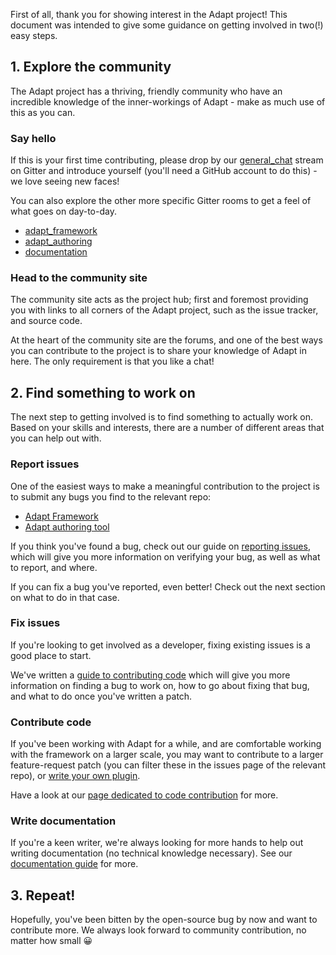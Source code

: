 First of all, thank you for showing interest in the Adapt project! This document was intended to give some guidance on getting involved in two(!) easy steps.


## 1. Explore the community

The Adapt project has a thriving, friendly community who have an incredible knowledge of the inner-workings of Adapt - make as much use of this as you can. 

### Say hello

If this is your first time contributing, please drop by our [general_chat](https://gitter.im/adaptlearning/general_chat) stream on Gitter and introduce yourself (you'll need a GitHub account to do this) - we love seeing new faces!

You can also explore the other more specific Gitter rooms to get a feel of what goes on day-to-day.

- [adapt_framework](https://gitter.im/adaptlearning/adapt_framework)
- [adapt_authoring](https://gitter.im/adaptlearning/adapt_authoring)
- [documentation](https://gitter.im/adaptlearning/documentation)

### Head to the community site

The community site acts as the project hub; first and foremost providing you with links to all corners of the Adapt project, such as the issue tracker, and source code.

At the heart of the community site are the forums, and one of the best ways you can contribute to the project is to share your knowledge of Adapt in here. The only requirement is that you like a chat!


## 2. Find something to work on

The next step to getting involved is to find something to actually work on. Based on your skills and interests, there are a number of different areas that you can help out with.

### Report issues

One of the easiest ways to make a meaningful contribution to the project is to submit any bugs you find to the relevant repo:
- [Adapt Framework](https://github.com/adaptlearning/adapt_framework/issues)
- [Adapt authoring tool](https://github.com/adaptlearning/adapt_authoring/issues)

If you think you've found a bug, check out our guide on [reporting issues](https://github.com/adaptlearning/adapt_framework/wiki/Bugs-and-features), which will give you more information on verifying your bug, as well as what to report, and where.

If you can fix a bug you've reported, even better! Check out the next section on what to do in that case.

### Fix issues

If you're looking to get involved as a developer, fixing existing issues is a good place to start.

We've written a [guide to contributing code](https://github.com/adaptlearning/adapt_framework/wiki/Contributing-code) which will give you more information on finding a bug to work on, how to go about fixing that bug, and what to do once you've written a patch.

### Contribute code

If you've been working with Adapt for a while, and are comfortable working with the framework on a larger scale, you may want to contribute to a larger feature-request patch (you can filter these in the issues page of the relevant repo), or [write your own plugin](https://github.com/adaptlearning/adapt_framework/wiki/Developing-plugins).

Have a look at our [page dedicated to code contribution](https://github.com/adaptlearning/adapt_framework/wiki/Contributing-code) for more.

### Write documentation

If you're a keen writer, we're always looking for more hands to help out writing documentation (no technical knowledge necessary). See our [documentation guide](https://github.com/adaptlearning/adapt_framework/wiki/Writing-documentation) for more.


## 3. Repeat!

Hopefully, you've been bitten by the open-source bug by now and want to contribute more. We always look forward to community contribution, no matter how small :grinning: 